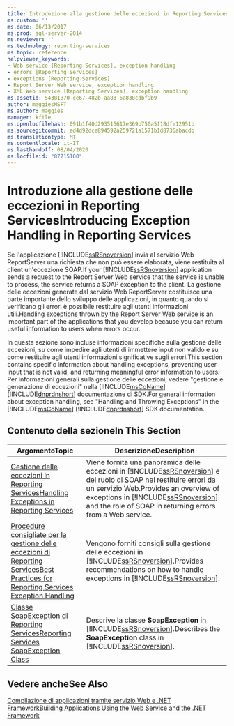 ```yaml
---
title: Introduzione alla gestione delle eccezioni in Reporting Services | Microsoft Docs
ms.custom: ''
ms.date: 06/13/2017
ms.prod: sql-server-2014
ms.reviewer: ''
ms.technology: reporting-services
ms.topic: reference
helpviewer_keywords:
- Web service [Reporting Services], exception handling
- errors [Reporting Services]
- exceptions [Reporting Services]
- Report Server Web service, exception handling
- XML Web service [Reporting Services], exception handling
ms.assetid: 54381870-ce67-482b-aa83-6a838cdbf9b9
author: maggiesMSFT
ms.author: maggies
manager: kfile
ms.openlocfilehash: 091b1f40d293515617e369b750a5f18dfe12951b
ms.sourcegitcommit: ad4d92dce894592a259721a1571b1d8736abacdb
ms.translationtype: MT
ms.contentlocale: it-IT
ms.lasthandoff: 08/04/2020
ms.locfileid: "87715100"
---
```

# <a name="introducing-exception-handling-in-reporting-services"></a><span data-ttu-id="398b2-102">Introduzione alla gestione delle eccezioni in Reporting Services</span><span class="sxs-lookup"><span data-stu-id="398b2-102">Introducing Exception Handling in Reporting Services</span></span>
  <span data-ttu-id="398b2-103">Se l'applicazione [!INCLUDE[ssRSnoversion](../../includes/ssrsnoversion-md.md)] invia al servizio Web ReportServer una richiesta che non può essere elaborata, viene restituita al client un'eccezione SOAP.</span><span class="sxs-lookup"><span data-stu-id="398b2-103">If your [!INCLUDE[ssRSnoversion](../../includes/ssrsnoversion-md.md)] application sends a request to the Report Server Web service that the service is unable to process, the service returns a SOAP exception to the client.</span></span> <span data-ttu-id="398b2-104">La gestione delle eccezioni generate dal servizio Web ReportServer costituisce una parte importante dello sviluppo delle applicazioni, in quanto quando si verificano gli errori è possibile restituire agli utenti informazioni utili.</span><span class="sxs-lookup"><span data-stu-id="398b2-104">Handling exceptions thrown by the Report Server Web service is an important part of the applications that you develop because you can return useful information to users when errors occur.</span></span>  
  
 <span data-ttu-id="398b2-105">In questa sezione sono incluse informazioni specifiche sulla gestione delle eccezioni, su come impedire agli utenti di immettere input non valido e su come restituire agli utenti informazioni significative sugli errori.</span><span class="sxs-lookup"><span data-stu-id="398b2-105">This section contains specific information about handling exceptions, preventing user input that is not valid, and returning meaningful error information to users.</span></span> <span data-ttu-id="398b2-106">Per informazioni generali sulla gestione delle eccezioni, vedere "gestione e generazione di eccezioni" nella [!INCLUDE[msCoName](../../includes/msconame-md.md)] [!INCLUDE[dnprdnshort](../../includes/dnprdnshort-md.md)] documentazione di SDK.</span><span class="sxs-lookup"><span data-stu-id="398b2-106">For general information about exception handling, see "Handling and Throwing Exceptions" in the [!INCLUDE[msCoName](../../includes/msconame-md.md)] [!INCLUDE[dnprdnshort](../../includes/dnprdnshort-md.md)] SDK documentation.</span></span>  
  
## <a name="in-this-section"></a><span data-ttu-id="398b2-107">Contenuto della sezione</span><span class="sxs-lookup"><span data-stu-id="398b2-107">In This Section</span></span>  
  
|<span data-ttu-id="398b2-108">Argomento</span><span class="sxs-lookup"><span data-stu-id="398b2-108">Topic</span></span>|<span data-ttu-id="398b2-109">Descrizione</span><span class="sxs-lookup"><span data-stu-id="398b2-109">Description</span></span>|  
|-----------|-----------------|  
|[<span data-ttu-id="398b2-110">Gestione delle eccezioni in Reporting Services</span><span class="sxs-lookup"><span data-stu-id="398b2-110">Handling Exceptions in Reporting Services</span></span>](handling-exceptions-in-reporting-services.md)|<span data-ttu-id="398b2-111">Viene fornita una panoramica delle eccezioni in [!INCLUDE[ssRSnoversion](../../includes/ssrsnoversion-md.md)] e del ruolo di SOAP nel restituire errori da un servizio Web.</span><span class="sxs-lookup"><span data-stu-id="398b2-111">Provides an overview of exceptions in [!INCLUDE[ssRSnoversion](../../includes/ssrsnoversion-md.md)] and the role of SOAP in returning errors from a Web service.</span></span>|  
|[<span data-ttu-id="398b2-112">Procedure consigliate per la gestione delle eccezioni di Reporting Services</span><span class="sxs-lookup"><span data-stu-id="398b2-112">Best Practices for Reporting Services Exception Handling</span></span>](best-practices/best-practices-for-reporting-services-exception-handling.md)|<span data-ttu-id="398b2-113">Vengono forniti consigli sulla gestione delle eccezioni in [!INCLUDE[ssRSnoversion](../../includes/ssrsnoversion-md.md)].</span><span class="sxs-lookup"><span data-stu-id="398b2-113">Provides recommendations on how to handle exceptions in [!INCLUDE[ssRSnoversion](../../includes/ssrsnoversion-md.md)].</span></span>|  
|[<span data-ttu-id="398b2-114">Classe SoapException di Reporting Services</span><span class="sxs-lookup"><span data-stu-id="398b2-114">Reporting Services SoapException Class</span></span>](soapexception-class/reporting-services-soapexception-class.md)|<span data-ttu-id="398b2-115">Descrive la classe **SoapException** in [!INCLUDE[ssRSnoversion](../../includes/ssrsnoversion-md.md)].</span><span class="sxs-lookup"><span data-stu-id="398b2-115">Describes the **SoapException** class in [!INCLUDE[ssRSnoversion](../../includes/ssrsnoversion-md.md)].</span></span>|  
  
## <a name="see-also"></a><span data-ttu-id="398b2-116">Vedere anche</span><span class="sxs-lookup"><span data-stu-id="398b2-116">See Also</span></span>  
 [<span data-ttu-id="398b2-117">Compilazione di applicazioni tramite servizio Web e .NET Framework</span><span class="sxs-lookup"><span data-stu-id="398b2-117">Building Applications Using the Web Service and the .NET Framework</span></span>](../report-server-web-service/net-framework/building-applications-using-the-web-service-and-the-net-framework.md)  
  
  
